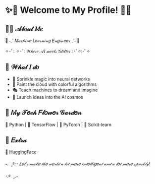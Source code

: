 # ✨🌟 Welcome to My Profile! 🌟✨

## 👩‍💻 𝒜𝒷𝑜𝓊𝓉 𝑀𝑒

🎀 ˗ˏˋ 𝑀𝒶𝒸𝒽𝒾𝓃𝑒 𝐿𝑒𝒶𝓇𝓃𝒾𝓃𝑔 𝐸𝓃𝑔𝒾𝓃𝑒𝑒𝓇 ˎˊ˗ 🎀

✧･ﾟ: *✧･ﾟ:* 𝒲𝒽𝑒𝓇𝑒 𝒜𝐼 𝓂𝑒𝑒𝓉𝓈 𝒢𝓁𝒾𝓉𝓉𝑒𝓇 *:･ﾟ✧*:･ﾟ✧

## 💖 𝒲𝒽𝒶𝓉 𝐼 𝒹𝑜

- 🦄 Sprinkle magic into neural networks
- 🌈 Paint the cloud with colorful algorithms
- 🎭 Teach machines to dream and imagine
- 🚀 Launch ideas into the AI cosmos

## 🌸 𝑀𝓎 𝒯𝑒𝒸𝒽 𝐹𝓁𝑜𝓌𝑒𝓇 𝒢𝒶𝓇𝒹𝑒𝓃

🌼 Python | 🌻 TensorFlow | 🌺 PyTorch | 🌹 Scikit-learn

## 🌟 𝐸𝓍𝓉𝓇𝒶

🤗 [HuggingFace](https://huggingface.co/starsnatched)

⋆.ೃ࿔*:･ 𝐿𝑒𝓉'𝓈 𝓂𝒶𝓀𝑒 𝓉𝒽𝑒 𝓌𝑜𝓇𝓁𝒹 𝒶 𝒷𝒾𝓉 𝓂𝑜𝓇𝑒 𝒾𝓃𝓉𝑒𝓁𝓁𝒾𝑔𝑒𝓃𝓉 𝒶𝓃𝒹 𝒶 𝓁𝑜𝓉 𝓂𝑜𝓇𝑒 𝓈𝓅𝒶𝓇𝓀𝓁𝓎! ･:*࿔ೃ.⋆
